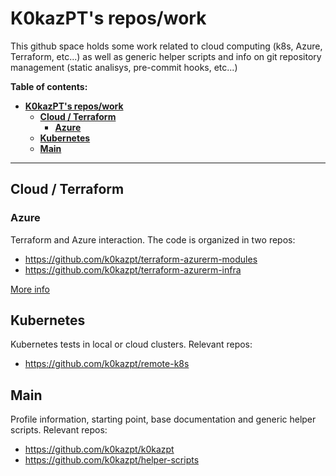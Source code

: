 # **K0kazPT's repos/work**
This github space holds some work related to cloud computing (k8s, Azure, Terraform, etc...) as well as generic helper scripts and info on git repository management (static analisys, pre-commit hooks, etc...)

**Table of contents:**
- [**K0kazPT's repos/work**](#k0kazpts-reposwork)
  - [**Cloud / Terraform**](#cloud--terraform)
    - [**Azure**](#azure)
  - [**Kubernetes**](#kubernetes)
  - [**Main**](#main)

---
## **Cloud / Terraform**

### **Azure**
Terraform and Azure interaction. The code is organized in two repos:
- https://github.com/k0kazpt/terraform-azurerm-modules
- https://github.com/k0kazpt/terraform-azurerm-infra

[More info](docs/azure/overview.md)

## **Kubernetes**
Kubernetes tests in local or cloud clusters. Relevant repos:
- https://github.com/k0kazpt/remote-k8s

## **Main**
Profile information, starting point, base documentation and generic helper scripts. Relevant repos:
- https://github.com/k0kazpt/k0kazpt
- https://github.com/k0kazpt/helper-scripts

<!--
**k0kazpt/k0kazpt** is a ✨ _special_ ✨ repository because its `README.md` (this file) appears on your GitHub profile.

Here are some ideas to get you started:

- 🔭 I’m currently working on ...
- 🌱 I’m currently learning ...
- 👯 I’m looking to collaborate on ...
- 🤔 I’m looking for help with ...
- 💬 Ask me about ...
- 📫 How to reach me: ...
- 😄 Pronouns: ...
- ⚡ Fun fact: ...
-->

